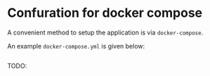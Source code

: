 # Confuration for docker compose

A convenient method to setup the application is via `docker-compose`.

An example `docker-compose.yml` is given below:

```{include} ../../../docker-compose.yaml
```

TODO:
